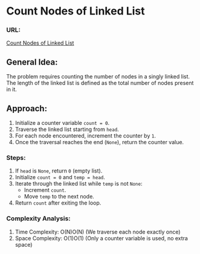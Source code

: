 # Count Nodes of Linked List

### URL:
[Count Nodes of Linked List](https://www.geeksforgeeks.org/problems/count-nodes-of-linked-list/0?utm_source=youtube&utm_medium=collab_striver_ytdescription&utm_campaign=count-nodes-of-linked-list)

## General Idea:

The problem requires counting the number of nodes in a singly linked list. The length of the linked list is defined as the total number of nodes present in it.

## Approach:

1. Initialize a counter variable `count = 0`.
2. Traverse the linked list starting from `head`.
3. For each node encountered, increment the counter by `1`.
4. Once the traversal reaches the end (`None`), return the counter value.

### Steps:

1. If `head` is `None`, return `0` (empty list).
2. Initialize `count = 0` and `temp = head`.
3. Iterate through the linked list while `temp` is not `None`:
   - Increment `count`.
   - Move `temp` to the next node.
4. Return `count` after exiting the loop.

###  Complexity Analysis:

1. Time Complexity: O(N)O(N) (We traverse each node exactly once)
2. Space Complexity: O(1)O(1) (Only a counter variable is used, no extra space)